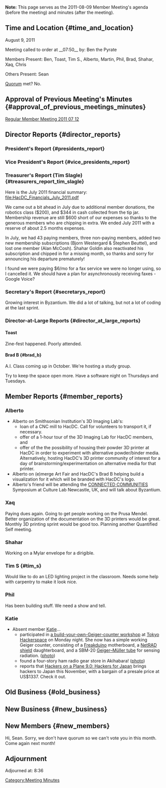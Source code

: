 **Note:** This page serves as the 2011-08-09 Member Meeting's agenda
(before the meeting) and minutes (after the meeting).

## Time and Location {#time_and_location}

August 9, 2011

Meeting called to order at \_\_07:50\_\_ by: Ben the Pyrate

Members Present: Ben, Toast, Tim S., Alberto, Martin, Phil, Brad,
Shahar, Xaq, Chris

Others Present: Sean

[Quorum](Quorum) met? No.

## Approval of Previous Meeting's Minutes {#approval_of_previous_meetings_minutes}

[Regular Member Meeting 2011 07
12](Regular_Member_Meeting_2011_07_12)

## Director Reports {#director_reports}

### President's Report {#presidents_report}

### Vice President's Report {#vice_presidents_report}

### Treasurer's Report (Tim Slagle) {#treasurers_report_tim_slagle}

Here is the July 2011 financial summary:
<file:HacDC_Financials_July_2011.pdf>

We came out a bit ahead in July due to additional member donations, the
robotics class (\$200), and \$344 in cash collected from the tip jar.
Membership revenue are still \$600 short of our expenses so thanks to
the generous members who are chipping in extra. We ended July 2011 with
a reserve of about 2.5 months expenses.

In July, we had 43 paying members, three non-paying members, added two
new membership subscriptions (Bjorn Westergard & Stephen Beuttel), and
lost one member (Alan McCosh). Shahar Goldin also reactivated his
subscription and chipped in for a missing month, so thanks and sorry for
announcing his departure prematurely!

I found we were paying \$6/mo for a fax service we were no longer using,
so I cancelled it. We should have a plan for asynchronously receiving
faxes - Google Voice?

### Secretary's Report {#secretarys_report}

Growing interest in Byzantium. We did a lot of talking, but not a lot of
coding at the last sprint.

### Director-at-Large Reports {#director_at_large_reports}

#### Toast

Zine-fest happened. Poorly attended.

#### Brad B {#brad_b}

A.I. Class coming up in October. We're hosting a study group.

Try to keep the space open more. Have a software night on Thursdays and
Tuesdays.

## Member Reports {#member_reports}

### Alberto

-   Alberto on Smithsonian Institution's 3D Imaging Lab's:
    -   loan of a CNC mill to HacDC. Call for volunteers to transport
        it, if necessary.
    -   offer of a 1-hour tour of the 3D Imaging Lab for HacDC members,
        and
    -   offer of the the possibility of housing their powder 3D printer
        at HacDC in order to experiment with alternative powder/binder
        media. Alternatively, hosting HacDC's 3D printer community of
        interest for a day of brainstorming/experimentation on
        alternative media for that printer.
-   Alberto on (e)merge Art Fair and HacDC's Brad B helping build a
    visualization for it which will be branded with HacDC's logo.
-   Alberto's friend will be attending the [CONNECTED
    COMMUNITIES](http://side-creative.ncl.ac.uk/communities/symposium11/)
    Symposium at Culture Lab Newcastle, UK, and will talk about
    Byzantium.

### Xaq

Paying dues again. Going to get people working on the Prusa Mendel.
Better organization of the documentation on the 3D printers would be
great. Monthly 3D printing sprint would be good too. Planning another
Quantified Self meeting.

### Shahar

Working on a Mylar envelope for a dirigible.

### Tim S {#tim_s}

Would like to do an LED lighting project in the classroom. Needs some
help with carpentry to make it look nice.

### Phil

Has been building stuff. We need a show and tell.

### Katie

-   Absent member [Katie](user:katie)...
    -   participated in [a build-your-own-Geiger-counter
        workshop](http://www.tokyohackerspace.org/en/event/DIY-GM-workshop-08_08)
        at [Tokyo Hackerspace](http://www.tokyohackerspace.org/en) on
        Monday night. She now has a simple working Geiger counter,
        consisting of a
        [Freakduino](http://freaklabs.org/index.php/Blog/Store/Announcing-the-Freakduino-Chibi-An-Arduino-based-Board-For-Wireless-Sensor-Networking.html)
        motherboard, a [NetRAD
        shield](http://www.tokyohackerspace.org/en/blog/tokyo-hackerspacerdtn-geiger-shield-dev-history)
        daughterboard, and a SBM-20 [Geiger–Müller
        tube](http://en.wikipedia.org/wiki/Geiger%E2%80%93M%C3%BCller_tube)
        for sensing radiation.
        ([photo](http://www.flickr.com/photos/missioncontrol/6025070774))
    -   found a four-story ham radio gear store in Akihabara!
        ([photo](http://www.flickr.com/photos/missioncontrol/6025526072))
    -   reports that [Hackers on a Plane 9.0: Hackers for
        Japan](http://www.hackersonaplane.info/hackers-for-japan/)
        brings hackers to Japan this November, with a bargain of a
        presale price at US\$1337. Check it out.

## Old Business {#old_business}

## New Business {#new_business}

## New Members {#new_members}

Hi, Sean. Sorry, we don't have quorum so we can't vote you in this
month. Come again next month!

## Adjournment

Adjourned at: 8:36

[Category:Meeting Minutes](Category:Meeting_Minutes)

